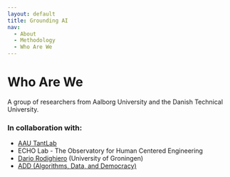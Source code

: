 ```yaml
---
layout: default
title: Grounding AI
nav: 
  - About
  - Methodology
  - Who Are We
---
```


# Who Are We

A group of researchers from Aalborg University and the Danish Technical University.

### In collaboration with:

- [AAU TantLab](https://www.en.culture.aau.dk/research/research-groups/tantlab)
- ECHO Lab - The Observatory for Human Centered Engineering
- [Dario Rodighiero](https://dariorodighiero.com) (University of Groningen)
- [ADD (Algorithms, Data, and Democracy)](https://algorithms.dk)

